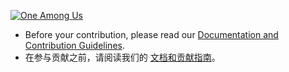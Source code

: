 [![One Among Us][banner]][site]

- Before your contribution, please read our [Documentation and Contribution Guidelines](https://github.com/one-among-us/how-we-work).
- 在参与贡献之前，请阅读我们的 [文档和贡献指南](https://github.com/one-among-us/how-we-work/blob/main/README-zh_Hans.md)。

[banner]: https://one-among.us/banner.png "那些秋叶 ~ One Among Us ~"
[site]: https://one-among.us
